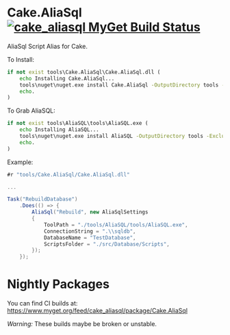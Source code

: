 Cake.AliaSql [![cake_aliasql MyGet Build Status](https://www.myget.org/BuildSource/Badge/cake_aliasql?identifier=ea3bdebc-3992-40c0-99c0-dc48f0af2641)](https://www.myget.org/feed/cake_aliasql/package/Cake.AliaSql)
============

AliaSql Script Alias for Cake.



To Install:
```cmd
if not exist tools\Cake.AliaSql\Cake.AliaSql.dll ( 
	echo Installing Cake.AliaSql...
	tools\nuget\nuget.exe install Cake.AliaSql -OutputDirectory tools -ExcludeVersion -NonInteractive -NoCache
	echo.
)
```

To Grab AliaSQL:
```cmd
if not exist tools\AliaSQL\tools\AliaSQL.exe ( 
    echo Installing AliaSQL...
    tools\nuget\nuget.exe install AliaSQL -OutputDirectory tools -ExcludeVersion -NonInteractive -NoCache
    echo.
)
```

Example:
```C#
#r "tools/Cake.AliaSql/Cake.AliaSql.dll"

...

Task("RebuildDatabase")
	.Does(() => {
		AliaSql("Rebuild", new AliaSqlSettings
		{
			ToolPath = "./tools/AliaSQL/tools/AliaSQL.exe",
			ConnectionString = ".\\sqldb",
			DatabaseName = "TestDatabase",
			ScriptsFolder = "./src/Database/Scripts",
		});
	});
```

Nightly Packages
=================
You can find CI builds at:
https://www.myget.org/feed/cake_aliasql/package/Cake.AliaSql

_Warning:_ These builds maybe be broken or unstable.
